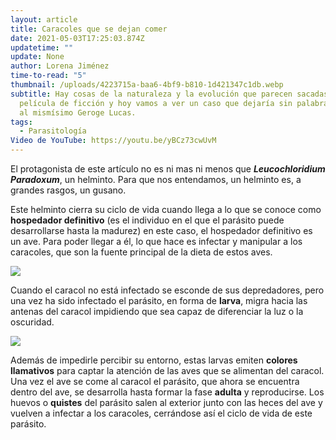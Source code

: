 ```yaml
---
layout: article
title: Caracoles que se dejan comer
date: 2021-05-03T17:25:03.874Z
updatetime: ""
update: None
author: Lorena Jiménez
time-to-read: "5"
thumbnail: /uploads/4223715a-baa6-4bf9-b810-1d421347c1db.webp
subtitle: Hay cosas de la naturaleza y la evolución que parecen sacadas de una
  película de ficción y hoy vamos a ver un caso que dejaría sin palabras hasta
  al mismísimo Geroge Lucas.
tags:
  - Parasitología
Video de YouTube: https://youtu.be/yBCz73cwUvM
---
```

El protagonista de este artículo no es ni mas ni menos que ***Leucochloridium Paradoxum***, un helminto. Para que nos entendamos, un helminto es, a grandes rasgos, un gusano.

Este helminto cierra su ciclo de vida cuando llega a lo que se conoce como **hospedador definitivo** (es el individuo en el que el parásito puede desarrollarse hasta la madurez) en este caso, el hospedador definitivo es un ave. Para poder llegar a él, lo que hace es infectar y manipular a los caracoles, que son la fuente principal de la dieta de estos aves.

![](https://media.giphy.com/media/1KJPg114jm68U/giphy.gif)

Cuando el caracol no está infectado se esconde de sus depredadores, pero una vez ha sido infectado el parásito, en forma de **larva**, migra hacia las antenas del caracol impidiendo que sea capaz de diferenciar la luz o la oscuridad.

![](https://fagolambda-436fc1.ingress-baronn.easywp.com/wp-content/uploads/2020/12/Leucochloridium-paradoxum.jpg)

Además de impedirle percibir su entorno, estas larvas emiten **colores llamativos** para captar la atención de las aves que se alimentan del caracol. Una vez el ave se come al caracol el parásito, que ahora se encuentra dentro del ave, se desarrolla hasta formar la fase **adulta** y reproducirse. Los huevos o **quistes** del parásito salen al exterior junto con las heces del ave y vuelven a infectar a los caracoles, cerrándose así el ciclo de vida de este parásito.